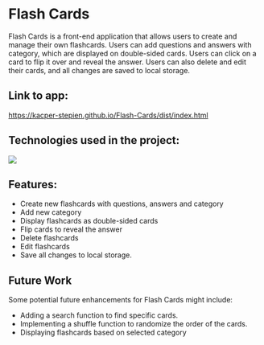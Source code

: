 # Flash Cards
Flash Cards is a front-end application that allows users to create and manage their own flashcards. Users can add questions and answers with category, 
which are displayed on double-sided cards. Users can click on a card to flip it over and reveal the answer. Users can also delete and edit their cards, 
and all changes are saved to local storage.

## Link to app:
https://kacper-stepien.github.io/Flash-Cards/dist/index.html

## Technologies used in the project:
[![](https://skills.thijs.gg/icons?i=html,scss,css,ts,js,webpack,&theme=dark)](https://skills.thijs.gg)


## Features:
- Create new flashcards with questions, answers and category
- Add new category
- Display flashcards as double-sided cards
- Flip cards to reveal the answer
- Delete flashcards
- Edit flashcards
- Save all changes to local storage.

## Future Work
Some potential future enhancements for Flash Cards might include:

- Adding a search function to find specific cards.
- Implementing a shuffle function to randomize the order of the cards.
- Displaying flashcards based on selected category
